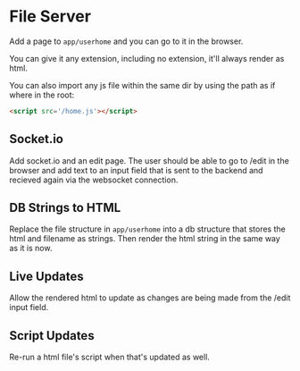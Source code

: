 # File Server
Add a page to `app/userhome` and you can go to it in the browser.

You can give it any extension, including no extension, it'll always render as
html.

You can also import any js file within the same dir by using the path as if
where in the root:

```html
<script src='/home.js'></script>
```

## Socket.io
Add socket.io and an edit page. The user should be able to go to /edit in the
browser and add text to an input field that is sent to the backend and recieved
again via the websocket connection.

## DB Strings to HTML
Replace the file structure in `app/userhome` into a db structure that stores
the html and filename as strings. Then render the html string in the same way
as it is now.

## Live Updates
Allow the rendered html to update as changes are being made from the /edit
input field.

## Script Updates
Re-run a html file's script when that's updated as well.
